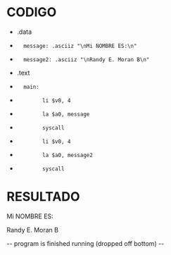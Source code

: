 # CODIGO

-  .data
-       message: .asciiz "\nMi NOMBRE ES:\n"
-       message2: .asciiz "\nRandy E. Moran B\n"        
-  .text
-       main:
-             li $v0, 4
-             la $a0, message
-             syscall
-             li $v0, 4
-             la $a0, message2
-             syscall


# RESULTADO

Mi NOMBRE ES:

Randy E. Moran B

-- program is finished running (dropped off bottom) --
